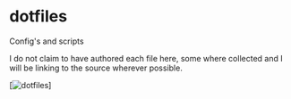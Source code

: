 dotfiles
========

Config's and scripts

I do not claim to have authored each file here, some where collected and I will be linking to the source wherever possible. 



[![dotfiles](https://github.com/kopri-nb/dotfiles/blob/master/example.png)]
